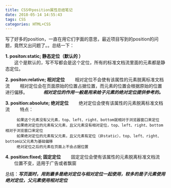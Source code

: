 ```yaml
---
title: CSS中position属性总结笔记
date: 2018-05-14 14:55:43
tags: CSS
categories: HTML+CSS
---
```

写了好多的position，一直在用它们字面的意思，最近项目写到的position的问题，竟然又出问题了。。总结一下：

**1. positon:static; 静态定位（默认的 ）**  
　　这个是默认的，写不写都会是这个定位，所有的标准文档流里面的元素都是静态定位。

**2. positon:relative;  相对定位**
　　相对定位不会使有该属性的元素脱离标准文档流
　　相对定位会在页面原始的位置占据位置，而元素的位置会根据原始的位置进行偏移。
　　
　***相对定位的作用一般是用来给子元素的绝对定位提供参考的。***

**3. position:absolute;  绝对定位**
　　绝对定位会使有该属性的元素脱离标准文档流
　　特点：

		 如果这个元素没有父元素，top、left、right、bottom就相对于浏览器窗口来定位
		 如果绝对定位的元素有父元素，且父元素没有相对定位，top、left、right、bottom相对于浏览窗口来定位
		 如果绝对定位的元素有父元素，且父元素有定位（非static），top、left、right、bottom以父元素为基础偏移
		 绝对定位之后的元素在页面上不会占据位置

**4. position:fixed;   固定定位**
　　固定定位会使有该属性的元素脱离标准文档流
　　位置不变，适用于广告或者飘窗
 
总结：***写页面时，用到最多是绝对定位与相对定位一起使用，较多的是子元素使用绝对定位，父元素使用相对定位***